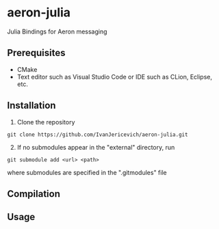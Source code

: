 # aeron-julia
Julia Bindings for Aeron messaging

## Prerequisites
* CMake
* Text editor such as Visual Studio Code or IDE such as CLion, Eclipse, etc.

##  Installation
1. Clone the repository
```git
git clone https://github.com/IvanJericevich/aeron-julia.git
```
2. If no submodules appear in the "external" directory, run
```git
git submodule add <url> <path>
```
where submodules are specified in the ".gitmodules" file
## Compilation

## Usage

